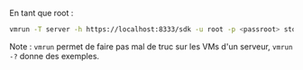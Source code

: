 En tant que root :
``` sh
vmrun -T server -h https://localhost:8333/sdk -u root -p <passroot> stop "[standard] Win2003Srv/CameleonEdge.vmx"
``` 
Note : `vmrun` permet de faire pas mal de truc sur les VMs d'un serveur, `vmrun -?` donne des exemples.

<!-- --- tags: vmware -->
